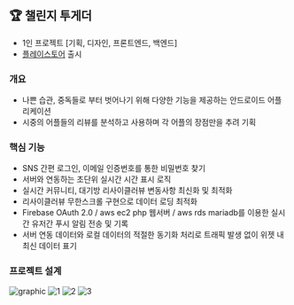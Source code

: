 ## 🏆 챌린지 투게더

* 1인 프로젝트 [기획, 디자인, 프론트엔드, 백엔드]
* [플레이스토어](https://play.google.com/store/apps/details?id=com.yjy.challengetogether) 출시 



### 개요
* 나쁜 습관, 중독들로 부터 벗어나기 위해 다양한 기능을 제공하는 안드로이드 어플리케이션
* 시중의 어플들의 리뷰를 분석하고 사용하며 각 어플의 장점만을 추려 기획

### 핵심 기능
* SNS 간편 로그인, 이메일 인증번호를 통한 비밀번호 찾기
* 서버와 연동하는 초단위 실시간 시간 표시 로직
* 실시간 커뮤니티, 대기방 리사이클러뷰 변동사항 최신화 및 최적화
* 리사이클러뷰 무한스크롤 구현으로 데이터 로딩 최적화
* Firebase OAuth 2.0 / aws ec2 php 웹서버 / aws rds mariadb를 이용한 실시간 유저간 푸시 알림 전송 및 기록
* 서버 연동 데이터와 로컬 데이터의 적절한 동기화 처리로 트래픽 발생 없이 위젯 내 최신 데이터 표기

### 프로젝트 설계
![graphic](https://user-images.githubusercontent.com/69251013/234477690-a1666914-c619-486b-a5e3-db0b296285ee.png)
![1](https://user-images.githubusercontent.com/69251013/234531462-08144a73-a0db-4672-9676-510c2c67dad6.png)
![2](https://user-images.githubusercontent.com/69251013/234531737-6c0f21eb-7567-48e4-89e1-bb541b3fccd4.png)
![3](https://user-images.githubusercontent.com/69251013/234531411-4d899913-367d-4168-a6f0-1bfb1c468aa0.png)
